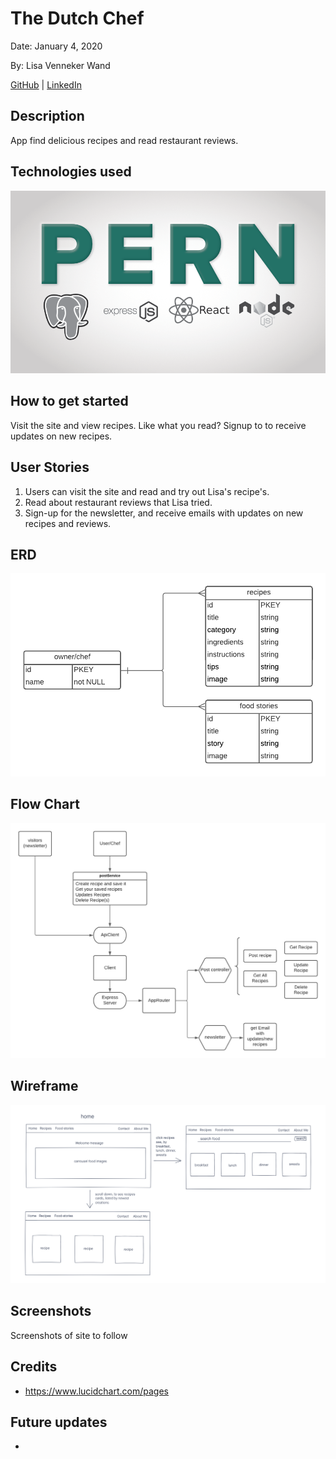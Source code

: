 # The Dutch Chef

Date: January 4, 2020

By: Lisa Venneker Wand


[GitHub](https://github.com/LisaKVW) |
[LinkedIn](https://www.linkedin.com/in/lisa-venneker-wand-8413ab25/) 


## Description
App find delicious recipes and read restaurant reviews.


## Technologies used
![logos](./img/pern.png)

## How to get started
Visit the site and view recipes. Like what you read? Signup to to receive updates on new recipes.


## User Stories
1. Users can visit the site and read and try out Lisa's recipe's.
2. Read about restaurant reviews that Lisa tried.
3. Sign-up for the newsletter, and receive emails with updates on new recipes and reviews.

## ERD
![wireframe](./img/ERDTheDutchChef.png)

## Flow Chart
![wireframe](./img/flow-chartTheDutchChef.png)

## Wireframe
![wireframe](./img/WireframeTheDutchChef.png)

## Screenshots
Screenshots of site to follow


## Credits
- https://www.lucidchart.com/pages

## Future updates
- 
